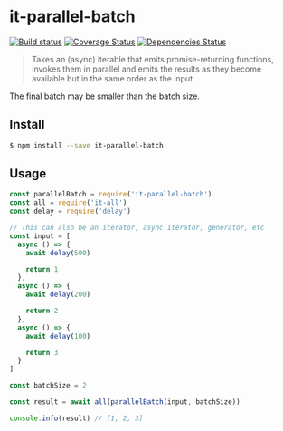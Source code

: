 # it-parallel-batch

[![Build status](https://travis-ci.org/achingbrain/it.svg?branch=master)](https://travis-ci.org/achingbrain/it?branch=master) [![Coverage Status](https://coveralls.io/repos/github/achingbrain/it/badge.svg?branch=master)](https://coveralls.io/github/achingbrain/it?branch=master) [![Dependencies Status](https://david-dm.org/achingbrain/it/status.svg?path=packages/it-parallel-batch)](https://david-dm.org/achingbrain/it?path=packages/it-parallel-batch)

> Takes an (async) iterable that emits promise-returning functions, invokes them in parallel and emits the results as they become available but in the same order as the input

The final batch may be smaller than the batch size.

## Install

```sh
$ npm install --save it-parallel-batch
```

## Usage

```javascript
const parallelBatch = require('it-parallel-batch')
const all = require('it-all')
const delay = require('delay')

// This can also be an iterator, async iterator, generator, etc
const input = [
  async () => {
    await delay(500)

    return 1
  },
  async () => {
    await delay(200)

    return 2
  },
  async () => {
    await delay(100)

    return 3
  }
]

const batchSize = 2

const result = await all(parallelBatch(input, batchSize))

console.info(result) // [1, 2, 3]
```

